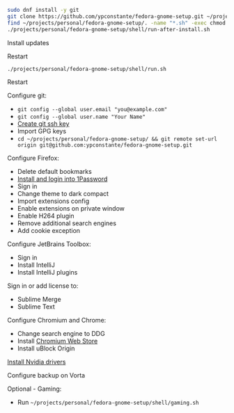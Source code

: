 ```sh
sudo dnf install -y git
git clone https://github.com/ypconstante/fedora-gnome-setup.git ~/projects/personal/fedora-gnome-setup
find ~/projects/personal/fedora-gnome-setup/. -name "*.sh" -exec chmod +x {} \;
./projects/personal/fedora-gnome-setup/shell/run-after-install.sh
```

Install updates

Restart

```sh
./projects/personal/fedora-gnome-setup/shell/run.sh
```

Restart

Configure git:
- `git config --global user.email "you@example.com"`
- `git config --global user.name "Your Name"`
- [Create git ssh key](https://github.com/ypconstante/fedora-gnome-setup/wiki#create-ssh-key)
- Import GPG keys
- `cd ~/projects/personal/fedora-gnome-setup/ && git remote set-url origin git@github.com:ypconstante/fedora-gnome-setup.git`

Configure Firefox:
- Delete default bookmarks
- [Install and login into 1Password](https://addons.mozilla.org/en-US/firefox/addon/1password-x-password-manager/)
- Sign in
- Change theme to dark compact
- Import extensions config
- Enable extensions on private window
- Enable H264 plugin
- Remove additional search engines
- Add cookie exception

Configure JetBrains Toolbox:
- Sign in
- Install IntelliJ
- Install IntelliJ plugins

Sign in or add license to:
- Sublime Merge
- Sublime Text

Configure Chromium and Chrome:
- Change search engine to DDG
- Install [Chromium Web Store](https://github.com/NeverDecaf/chromium-web-store)
- Install uBlock Origin

[Install Nvidia drivers](https://rpmfusion.org/Howto/NVIDIA)

Configure backup on Vorta

Optional - Gaming:
- Run `~/projects/personal/fedora-gnome-setup/shell/gaming.sh`
